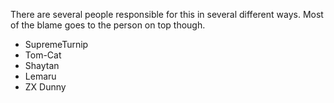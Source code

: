 There are several people responsible for this in several different ways. Most of the blame goes to the person on top though.

- SupremeTurnip
- Tom-Cat
- Shaytan
- Lemaru
- ZX Dunny

